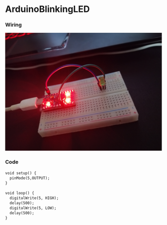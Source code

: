 # ArduinoBlinkingLED
### Wiring

![header image](https://github.com/KKKirilov/ArduinoBlinkingLED/blob/master/IMG_20200710_234805.jpg)

### Code
```
void setup() {
  pinMode(5,OUTPUT);
}

void loop() {
  digitalWrite(5, HIGH);
  delay(500);
  digitalWrite(5, LOW);
  delay(500);  
}
```

